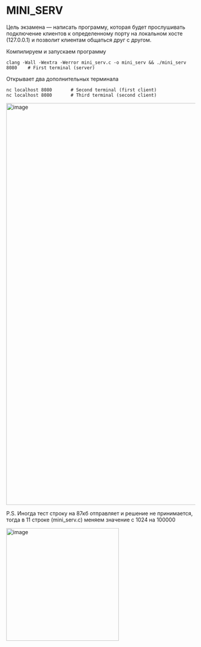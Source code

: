 # MINI_SERV
Цель экзамена — написать программу, которая будет прослушивать подключение клиентов к определенному порту на локальном хосте (127.0.0.1) и позволит клиентам общаться друг с другом.

Компилируем и запускаем программу
```
clang -Wall -Wextra -Werror mini_serv.c -o mini_serv && ./mini_serv 8080	# First terminal (server)
```
Открывает два дополнительных терминала
```
nc localhost 8080		# Second terminal (first client)
nc localhost 8080		# Third terminal (second client)
```
<img width="1070" alt="image" src="https://user-images.githubusercontent.com/58044383/204136683-34119db9-c4ec-446e-b1b8-73ac2ea7c2d5.png">

P.S.  Иногда тест строку на 87кб отправляет и решение не принимается, тогда в 11 строке (mini_serv.c) меняем значение с 1024 на 100000

<img width="300" alt="image" src="https://user-images.githubusercontent.com/58044383/206531101-9dcb9dc3-c4b5-4efb-a4ee-7b6b0c4f3544.png">


